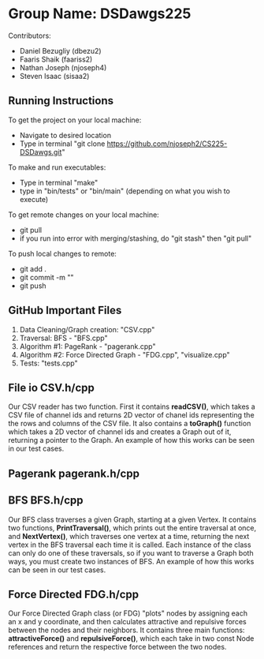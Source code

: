 # Group Name: DSDawgs225
Contributors:
- Daniel Bezugliy (dbezu2)
- Faaris Shaik (faariss2)
- Nathan Joseph (njoseph4)
- Steven Isaac (sisaa2)

## Running Instructions

To get the project on your local machine:
- Navigate to desired location
- Type in terminal "git clone https://github.com/njoseph2/CS225-DSDawgs.git"

To make and run executables:
- Type in terminal "make"
- type in "bin/tests" or "bin/main" (depending on what you wish to execute)

To get remote changes on your local machine:
- git pull
- if you run into error with merging/stashing, do "git stash" then "git pull"

To push local changes to remote:
- git add . 
- git commit -m "<message>"
- git push

## GitHub Important Files 
1. Data Cleaning/Graph creation: "CSV.cpp"
2. Traversal: BFS - "BFS.cpp"
3. Algorithm #1: PageRank - "pagerank.cpp"
4. Algorithm #2: Force Directed Graph - "FDG.cpp", "visualize.cpp"
5. Tests: "tests.cpp"
  
## File io CSV.h/cpp
  Our CSV reader has two function. First it contains **readCSV()**, which takes a CSV file of channel ids and returns 2D vector of chanel ids representing the the rows and columns of the CSV file. It also contains a **toGraph()** function which takes a 2D vector of channel ids and creates a Graph out of it, returning a pointer to the Graph. An example of how this works can be seen in our test cases.

## Pagerank pagerank.h/cpp

## BFS BFS.h/cpp
  Our BFS class traverses a given Graph, starting at a given Vertex. It contains two functions, **PrintTraversal()**, which prints out the entire traversal at once, and **NextVertex()**, which traverses one vertex at a time, returning the next vertex in the BFS traversal each time it is called. Each instance of the class can only do one of these traversals, so if you want to traverse a Graph both ways, you must create two instances of BFS. An example of how this works can be seen in our test cases.

## Force Directed FDG.h/cpp
  Our Force Directed Graph class (or FDG) "plots" nodes by assigning each an x and y coordinate, and then calculates attractive and repulsive forces between the nodes and their neighbors. It contains three main functions: **attractiveForce()** and **repulsiveForce()**, which each take in two const Node references and return the respective force between the two nodes. 
